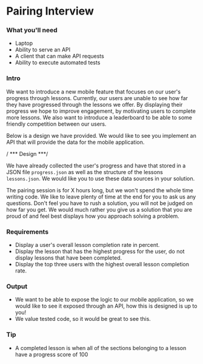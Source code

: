# Pairing Interview

### What you'll need
- Laptop
- Ability to serve an API
- A client that can make API requests
- Ability to execute automated tests

### Intro

We want to introduce a new mobile feature that focuses on our user's progress through lessons. Currently, our users are unable to see how far they have progressed through the lessons we offer. By displaying their progress we hope to improve engagement, by motivating users to complete more lessons. We also want to introduce a leaderboard to be able to some friendly competition between our users.

Below is a design we have provided. We would like to see you implement an API that will provide the data for the mobile application. 

/ *** Design ***/

We have already collected the user's progress and have that stored in a JSON file `progress.json` as well as the structure of the lessons `lessons.json`. We would like you to use these data sources in your solution.

The pairing session is for X hours long, but we won't spend the whole time writing code. We like to leave plenty of time at the end for you to ask us any questions. Don't feel you have to rush a solution, you will not be judged on how far you get. We would much rather you give us a solution that you are proud of and feel best displays how you approach solving a problem.

### Requirements

- Display a user's overall lesson completion rate in percent.
- Display the lesson that has the highest progress for the user, do not display lessons that have been completed.
- Display the top three users with the highest overall lesson completion rate.

### Output

- We want to be able to expose the logic to our mobile application, so we would like to see it exposed through an API, how this is designed is up to you!
- We value tested code, so it would be great to see this.

### Tip

- A completed lesson is when all of the sections belonging to a lesson have a progress score of 100

